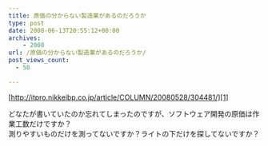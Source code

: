 ```yaml
---
title: 原価の分からない製造業があるのだろうか
type: post
date: 2008-06-13T20:55:12+00:00
archives:
    - 2008
url: /原価の分からない製造業があるのだろうか/
post_views_count:
  - 58

---
```

[http://itpro.nikkeibp.co.jp/article/COLUMN/20080528/304481/][1]

どなたが書いていたのか忘れてしまったのですが、ソフトウェア開発の原価は作業工数だけですか？  
測りやすいものだけを測ってないですか？ライトの下だけを探してないですか？

 [1]: http://itpro.nikkeibp.co.jp/article/COLUMN/20080528/304481/ "http://itpro.nikkeibp.co.jp/article/COLUMN/20080528/304481/"